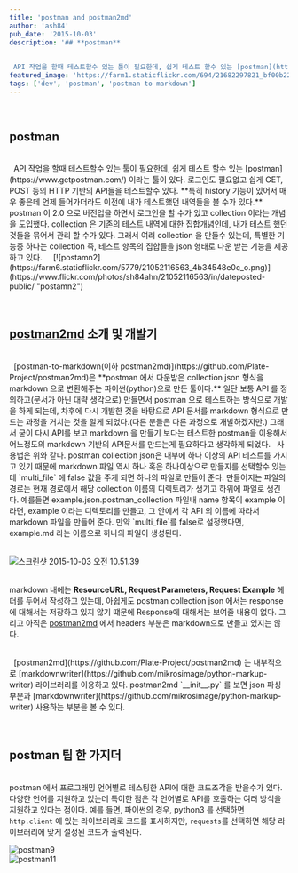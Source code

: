 ```yaml
---
title: 'postman and postman2md'
author: 'ash84'
pub_date: '2015-10-03'
description: '## **postman**
 
    
 API 작업을 할때 테스트할수 있는 툴이 필요한데, 쉽게 테스트 할수 있는 [postman](https://www.getpostman.com/) 이라는 툴이 있다. 로그인도 필요없고 쉽게 GET, POST 등의 HTTP 기반의 API들을 테스트할수 있다. **특히 history 기능이 있어서 매우 좋은데 언제 들어가더라도 이전에 내가 테스트했던 내역들을 볼 수가 있다.** postman 이 2.0 으로 버전업을 하면서 로그인을 할 수가 있고 collection 이라는 개념을'
featured_image: 'https://farm1.staticflickr.com/694/21682297821_bf00b22e44_o.png'
tags: ['dev', 'postman', 'postman to markdown']
---
```



 


## **postman**
 <br/>
    
 API 작업을 할때 테스트할수 있는 툴이 필요한데, 쉽게 테스트 할수 있는 [postman](https://www.getpostman.com/) 이라는 툴이 있다. 로그인도 필요없고 쉽게 GET, POST 등의 HTTP 기반의 API들을 테스트할수 있다. **특히 history 기능이 있어서 매우 좋은데 언제 들어가더라도 이전에 내가 테스트했던 내역들을 볼 수가 있다.** postman 이 2.0 으로 버전업을 하면서 로그인을 할 수가 있고 collection 이라는 개념을 도입했다. collection 은 기존의 테스트 내역에 대한 집합개념인데, 내가 테스트 했던 것들을 묶어서 관리 할 수가 있다. 그래서 여러 collection 을 만들수 있는데, 특별한 기능중 하나는 collection 즉, 테스트 항목의 집합들을 json 형태로 다운 받는 기능을 제공하고 있다.    
    
[![postamn2](https://farm6.staticflickr.com/5779/21052116563_4b34548e0c_o.png)](https://www.flickr.com/photos/sh84ahn/21052116563/in/dateposted-public/ "postamn2")<script async="" charset="utf-8" src="//embedr.flickr.com/assets/client-code.js"></script>

 


## [postman2md](https://github.com/Plate-Project/postman2md) 소개 및 개발기 ##
<br/>
   
[postman-to-markdown(이하 postman2md)](https://github.com/Plate-Project/postman2md)은 **postman 에서 다운받은 collection json 형식을 markdown 으로 변환해주는 파이썬(python)으로 만든 툴이다.** 일단 보통 API 를 정의하고(문서가 아닌 대략 생각으로) 만들면서 postman 으로 테스트하는 방식으로 개발을 하게 되는데, 차후에 다시 개발한 것을 바탕으로 API 문서를 markdown 형식으로 만드는 과정을 거치는 것을 알게 되었다.(다른 분들은 다른 과정으로 개발하겠지만.) 그래서 굳이 다시 API를 보고 markdown 을 만들기 보다는 테스트한 postman을 이용해서 어느정도의 markdown 기반의 API문서를 만드는게 필요하다고 생각하게 되었다.  
    
<script src="https://gist.github.com/AhnSeongHyun/ef357ad9b3513bd27b50.js"></script>사용법은 위와 같다. postman collection json은 내부에 하나 이상의 API 테스트를 가지고 있기 때문에 markdown 파일 역시 하나 혹은 하나이상으로 만들지를 선택할수 있는데 `multi_file` 에 false 값을 주게 되면 하나의 파일로 만들어 준다. 만들어지는 파일의 경로는 현재 경로에서 해당 collection 이름의 디렉토리가 생기고 하위에 파일로 생긴다. 예를들면 example.json.postman_collection 파일내 name 항목이 example 이라면, example 이라는 디렉토리를 만들고, 그 안에서 각 API 의 이름에 따라서 markdown 파일을 만들어 준다. 만약 `multi_file`를 false로 설정했다면, example.md 라는 이름으로 하나의 파일이 생성된다.

   
![스크린샷 2015-10-03 오전 10.51.39](https://farm6.staticflickr.com/5754/21910080011_03e0c3071e_o.png)

<script async="" charset="utf-8" src="//embedr.flickr.com/assets/client-code.js"></script>

   
 markdown 내에는 **ResourceURL, Request Parameters, Request Example** 헤더를 두어서 작성하고 있는데, 아쉽게도 postman collection json 에서는 response 에 대해서는 저장하고 있지 않기 떄문에 Response에 대해서는 보여줄 내용이 없다. 그리고 아직은 [postman2md](https://github.com/Plate-Project/postman2md) 에서 headers 부분은 markdown으로 만들고 있지는 않다.  
    
<script src="https://gist.github.com/AhnSeongHyun/eddda045fdeb2fa6f48b.js"></script>  [postman2md](https://github.com/Plate-Project/postman2md) 는 내부적으로 [markdownwriter](https://github.com/mikrosimage/python-markup-writer) 라이브러리를 이용하고 있다. postman2md `__init__.py` 를 보면 json 파싱 부분과 [markdownwriter](https://github.com/mikrosimage/python-markup-writer) 사용하는 부분을 볼 수 있다.    
  


## postman 팁 한 가지더

   
 postman 에서 프로그래밍 언어별로 테스팅한 API에 대한 코드조각을 받을수가 있다. 다양한 언어를 지원하고 있는데 특이한 점은 각 언어별로 API를 호출하는 여러 방식을 지원하고 있다는 점이다. 예를 들면, 파이썬의 경우, python3 를 선택하면 `http.client` 에 있는 라이브러리로 코드를 표시하지만, `requests`를 선택하면 해당 라이브러리에 맞게 설정된 코드가 출력된다.

![postman9](https://farm1.staticflickr.com/714/21682297691_cb9bf4bec2_o.png)
   
![postman11](https://farm6.staticflickr.com/5737/21052116343_6d5db1527c_o.png)
 


